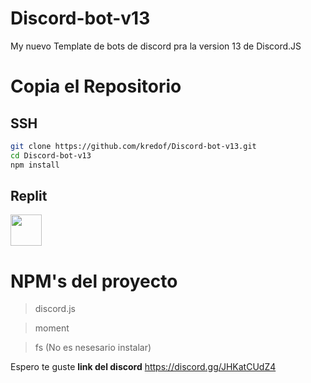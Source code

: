 # Discord-bot-v13
My nuevo Template de bots de discord pra la version 13 de Discord.JS

# Copia el Repositorio
## SSH
```sh
git clone https://github.com/kredof/Discord-bot-v13.git
cd Discord-bot-v13
npm install
```
## Replit
<a href="https://replit.com/github/kredof/discord-bot-v13">
  <img src="https://upload.wikimedia.org/wikipedia/commons/b/b2/Repl.it_logo.svg" width="50px" >
</a>

# NPM's del proyecto
> discord.js

> moment

> fs (No es nesesario instalar)


Espero te guste
**link del discord**
https://discord.gg/JHKatCUdZ4
